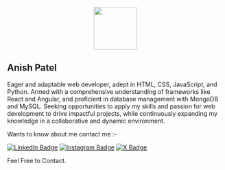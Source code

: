 <div id="header" align="center">
  <img src="https://media.giphy.com/media/M9gbBd9nbDrOTu1Mqx/giphy.gif" width="100"/>
</div>

## Anish Patel 

Eager and adaptable web developer, adept in HTML, CSS, JavaScript, and Python. Armed with a comprehensive understanding of frameworks like React and Angular, and proficient in database management with MongoDB and MySQL. Seeking opportunities to apply my skills and passion for web development to drive impactful projects, while continuously expanding my knowledge in a collaborative and dynamic environment.

Wants to know about me contact me :- 
<div id="badges">
  <a href="https://www.linkedin.com/in/anish1507/"><img src="https://img.shields.io/badge/LinkedIn-blue?style=for-the-badge&logo=linkedin&logoColor=white" alt="LinkedIn Badge"/></a>
  <a href="https://www.instagram.com/_im_anish__007/"><img src="https://img.shields.io/badge/Instagram-red?style=for-the-badge&logo=Instagram&logoColor=purple" alt="Instagram Badge"/></a>
  <a href="https://twitter.com/ANSpa2707"><img src="https://img.shields.io/badge/X-black?style=for-the-badge&logo=x&logoColor=white" alt="X Badge"/></a>
  <a href="https://camo.githubusercontent.com/856421aadfc5f1ca5482d7e099b8d6ecbb8e001fb90fa73ee75461dd19755a94/68747470733a2f2f6b6f6d617265762e636f6d2f67687076632f3f757365726e616d653d706176616e3130303326636f6c6f723d626c756576696f6c657426626173653d31303033267374796c653d666f722d7468652d6261646765"></a>

Feel Free to Contact.   





<!--
**anish9243/anish9243** is a ✨ _special_ ✨ repository because its `README.md` (this file) appears on your GitHub profile.

Here are some ideas to get you started:

- 🔭 I’m currently working on ...
- 🌱 I’m currently learning ...
- 👯 I’m looking to collaborate on ...
- 🤔 I’m looking for help with ...
- 💬 Ask me about ...
- 📫 How to reach me: ...
- 😄 Pronouns: ...
- ⚡ Fun fact: ...
-->
